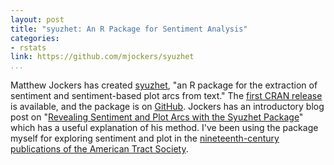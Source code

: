 ```yaml
---
layout: post
title: "syuzhet: An R Package for Sentiment Analysis"
categories: 
- rstats
link: https://github.com/mjockers/syuzhet
...
```


Matthew Jockers has created [syuzhet](https://github.com/mjockers/syuzhet), "an R package for the extraction of sentiment and sentiment-based plot arcs from text." The [first CRAN release](http://cran.r-project.org/web/packages/syuzhet/index.html) is available, and the package is on [GitHub](https://github.com/mjockers/syuzhet). Jockers has an introductory blog post on "[Revealing Sentiment and Plot Arcs with the Syuzhet Package](http://www.matthewjockers.net/2015/02/02/syuzhet/)" which has a useful explanation of his method. I've been using the package myself for exploring sentiment and plot in the [nineteenth-century publications of the American Tract Society](https://archive.org/search.php?query=publisher%3A%28American%20Tract%20Society%29).
